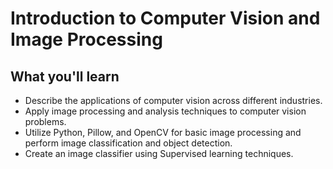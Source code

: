 # Introduction to Computer Vision and Image Processing

## What you'll learn

- Describe the applications of computer vision across different industries.
- Apply image processing and analysis techniques to computer vision problems.
- Utilize Python, Pillow, and OpenCV for basic image processing and perform image classification and object detection.
- Create an image classifier using Supervised learning techniques.